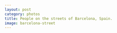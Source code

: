 ```yaml
---
layout: post
category: photos
title: People on the streets of Barcelona, Spain.
image: barcelona-street
---
```

